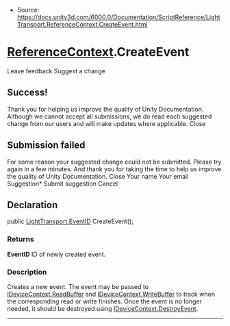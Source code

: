 * Source: https://docs.unity3d.com/6000.0/Documentation/ScriptReference/LightTransport.ReferenceContext.CreateEvent.html

#  [ReferenceContext](https://docs.unity3d.com/6000.0/Documentation/ScriptReference/LightTransport.ReferenceContext.html).CreateEvent
Leave feedback
Suggest a change
## Success!
Thank you for helping us improve the quality of Unity Documentation. Although we cannot accept all submissions, we do read each suggested change from our users and will make updates where applicable.
Close
## Submission failed
For some reason your suggested change could not be submitted. Please <a>try again</a> in a few minutes. And thank you for taking the time to help us improve the quality of Unity Documentation.
Close
Your name Your email Suggestion* Submit suggestion
Cancel
## Declaration
public [LightTransport.EventID](https://docs.unity3d.com/6000.0/Documentation/ScriptReference/LightTransport.EventID.html) CreateEvent(); 
### Returns
**EventID** ID of newly created event. 
### Description
Creates a new event.
The event may be passed to [IDeviceContext.ReadBuffer](https://docs.unity3d.com/6000.0/Documentation/ScriptReference/LightTransport.IDeviceContext.ReadBuffer.html) and [IDeviceContext.WriteBuffer](https://docs.unity3d.com/6000.0/Documentation/ScriptReference/LightTransport.IDeviceContext.WriteBuffer.html) to track when the corresponding read or write finishes. Once the event is no longer needed, it should be destroyed using [IDeviceContext.DestroyEvent](https://docs.unity3d.com/6000.0/Documentation/ScriptReference/LightTransport.IDeviceContext.DestroyEvent.html).
* * *
